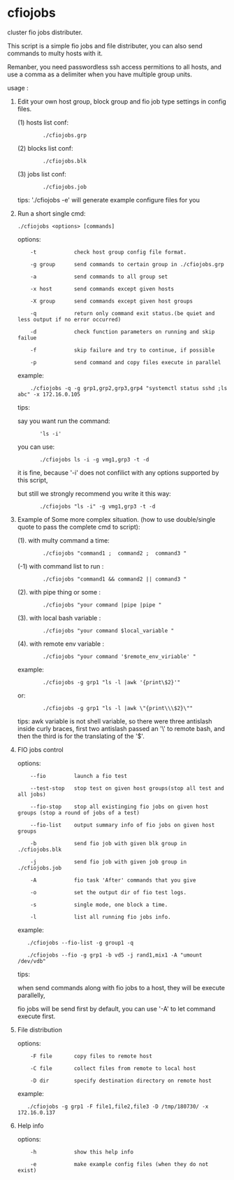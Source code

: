 # cfiojobs
cluster fio jobs distributer.

This script is a simple fio jobs and file distributer, you can also send commands to multy hosts with it.

Remanber, you need passwordless ssh access permitions to all hosts, and use a comma as a delimiter when you have multiple group units.

usage :
1. Edit your own host group, block group and fio job type settings in config files.

   (1)     hosts  list conf:
   
               ./cfiojobs.grp
   
   (2)     blocks list conf:
   
               ./cfiojobs.blk
   
   (3)     jobs   list conf:
   
               ./cfiojobs.job
   

   tips: './cfiojobs -e' will generate example configure files for you
   

2. Run a short single cmd: 

       ./cfiojobs <options> [commands]
   
   options: 
   
           -t            check host group config file format.
           
           -g group      send commands to certain group in ./cfiojobs.grp
           
           -a            send commands to all group set
           
           -x host       send commands except given hosts
           
           -X group      send commands except given host groups
           
           -q            return only command exit status.(be quiet and less output if no error occurred)
           
           -d            check function parameters on running and skip failue
           
           -f            skip failure and try to continue, if possible
           
           -p            send command and copy files execute in parallel
           

   example: 

           ./cfiojobs -q -g grp1,grp2,grp3,grp4 "systemctl status sshd ;ls abc" -x 172.16.0.105
   
   tips:
      
      say you want run the command:
      
              'ls -i' 
              
      you can use: 
      
              ./cfiojobs ls -i -g vmg1,grp3 -t -d
              
      it is fine, because '-i' does not confilict with any options supported by this script,
      
      but still we strongly recommend you write it this way:
      
              ./cfiojobs "ls -i" -g vmg1,grp3 -t -d
              

3. Example of Some more complex situation. (how to use double/single quote to pass the complete cmd to script):

   (1). with multy command a time:  
   
               ./cfiojobs "command1 ;  command2 ;  command3 "
   
   (-1) with command list to run :  
   
               ./cfiojobs "command1 && command2 || command3 "
        
   (2). with pipe thing or some  :  
   
               ./cfiojobs "your command |pipe |pipe "
   
   (3). with local bash variable :  
   
               ./cfiojobs "your command $local_variable "
   
   (4). with remote env variable :  
   
               ./cfiojobs "your command '$remote_env_viriable' " 
   

   example: 
   
               ./cfiojobs -g grp1 "ls -l |awk '{print\$2}'"
   
   or: 
   
               ./cfiojobs -g grp1 "ls -l |awk \"{print\\\$2}\""
         
   tips: awk variable is not shell variable, so there were three antislash inside curly braces,
         first two antislash passed an '\\' to remote bash, and then the third is for the translating of the '$'.
            

4. FIO jobs control

   options:
   
           --fio         launch a fio test

           --test-stop   stop test on given host groups(stop all test and all jobs)

           --fio-stop    stop all existinging fio jobs on given host groups (stop a round of jobs of a test)

           --fio-list    output summary info of fio jobs on given host groups
           
           -b            send fio job with given blk group in ./cfiojobs.blk
           
           -j            send fio job with given job group in ./cfiojobs.job
           
           -A            fio task 'After' commands that you give
           
           -o            set the output dir of fio test logs.
           
           -s            single mode, one block a time.
           
           -l            list all running fio jobs info.
           

   example: 
   
          ./cfiojobs --fio-list -g group1 -q
   
          ./cfiojobs --fio -g grp1 -b vd5 -j rand1,mix1 -A "umount /dev/vdb"
            
      tips:
      
      when send commands along with fio jobs to a host, they will be execute parallelly,
      
      fio jobs will be send first by default, you can use '-A' to let command execute first.
      

5. File distribution

   options:
   
           -F file       copy files to remote host

           -C file       collect files from remote to local host

           -D dir        specify destination directory on remote host
           

   example: 
   
          ./cfiojobs -g grp1 -F file1,file2,file3 -D /tmp/180730/ -x 172.16.0.137
   

6. Help info

   options:
   
           -h            show this help info
           
           -e            make example config files (when they do not exist)
           
